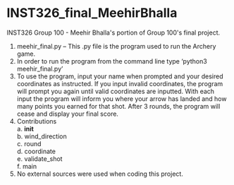 # INST326_final_MeehirBhalla <br />
INST326 Group 100 - Meehir Bhalla's portion of Group 100's final project. <br />
1. meehir_final.py – This .py file is the program used to run the Archery game. <br />
2. In order to run the program from the command line type ‘python3 meehir_final.py’ <br />
3. To use the program, input your name when prompted and your desired coordinates as instructed. If you input invalid coordinates, the program will prompt you again until valid coordinates are inputted. With each input the program will inform you where your arrow has landed and how many points you earned for that shot. After 3 rounds, the program will cease and display your final score. <br />
4. Contributions <br />
      a.	__init__ <br />
      b.	wind_direction <br />
      c.	round <br />
      d.	coordinate <br />
      e.	validate_shot <br />
      f.	main <br />
5. No external sources were used when coding this project.
